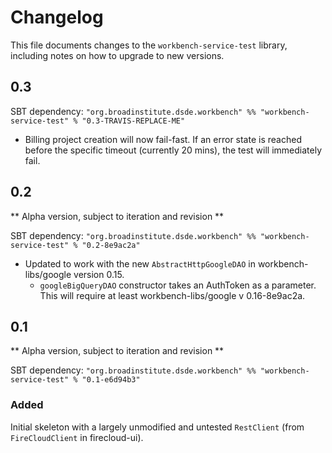 # Changelog

This file documents changes to the `workbench-service-test` library, including notes on how to upgrade to new versions.

## 0.3

SBT dependency: `"org.broadinstitute.dsde.workbench" %% "workbench-service-test" % "0.3-TRAVIS-REPLACE-ME"`

- Billing project creation will now fail-fast. If an error state is reached before the specific timeout (currently 20 mins), the test will immediately fail.

## 0.2

** Alpha version, subject to iteration and revision **

SBT dependency: `"org.broadinstitute.dsde.workbench" %% "workbench-service-test" % "0.2-8e9ac2a"`

- Updated to work with the new `AbstractHttpGoogleDAO` in workbench-libs/google version 0.15.
    - `googleBigQueryDAO` constructor takes an AuthToken as a parameter. This will require at least workbench-libs/google v 0.16-8e9ac2a.

## 0.1

** Alpha version, subject to iteration and revision **

SBT dependency: `"org.broadinstitute.dsde.workbench" %% "workbench-service-test" % "0.1-e6d94b3"`

### Added

Initial skeleton with a largely unmodified and untested `RestClient` (from `FireCloudClient` in firecloud-ui).
